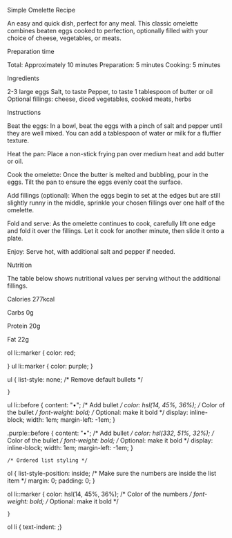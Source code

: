Simple Omelette Recipe

  <p>An easy and quick dish, perfect for any meal. This classic omelette combines beaten eggs cooked 
  to perfection, optionally filled with your choice of cheese, vegetables, or meats.<p/>

  Preparation time

  Total: Approximately 10 minutes
  Preparation: 5 minutes
  Cooking: 5 minutes

  Ingredients

  2-3 large eggs
  Salt, to taste
  Pepper, to taste
  1 tablespoon of butter or oil
  Optional fillings: cheese, diced vegetables, cooked meats, herbs

  Instructions

  Beat the eggs: In a bowl, beat the eggs with a pinch of salt and pepper until they are well mixed. 
  You can add a tablespoon of water or milk for a fluffier texture.

  Heat the pan: Place a non-stick frying pan over medium heat and add butter or oil.

  Cook the omelette: Once the butter is melted and bubbling, pour in the eggs. Tilt the pan to ensure 
  the eggs evenly coat the surface.

  Add fillings (optional): When the eggs begin to set at the edges but are still slightly runny in the 
  middle, sprinkle your chosen fillings over one half of the omelette.

  Fold and serve: As the omelette continues to cook, carefully lift one edge and fold it over the 
  fillings. Let it cook for another minute, then slide it onto a plate.

  Enjoy: Serve hot, with additional salt and pepper if needed.

  Nutrition

  The table below shows nutritional values per serving without the additional fillings.

  Calories
  277kcal

  Carbs
  0g

  Protein
  20g

  Fat
  22g
  

ol li::marker {
    color: red;
    
  }
ul li::marker {
    color: purple;
  }


  ul {
        list-style: none; /* Remove default bullets */
        
        
    }

ul li::before {
        content: "•"; /* Add bullet */
        color: hsl(14, 45%, 36%); /* Color of the bullet */
        font-weight: bold; /* Optional: make it bold */
        display: inline-block; 
        width: 1em; 
        margin-left: -1em; 
    }

.purple::before {
        content: "•"; /* Add bullet */
        color: hsl(332, 51%, 32%); /* Color of the bullet */
        font-weight: bold; /* Optional: make it bold */
        display: inline-block; 
        width: 1em; 
        margin-left: -1em; 
    }


    /* Ordered list styling */
ol {
        list-style-position: inside; /* Make sure the numbers are inside the list item */
        margin: 0;
        padding: 0;
    }

ol li::marker {
        color: hsl(14, 45%, 36%); /* Color of the numbers */
        font-weight: bold; /* Optional: make it bold */
        
       
    }
ol li {
        text-indent: ;}
